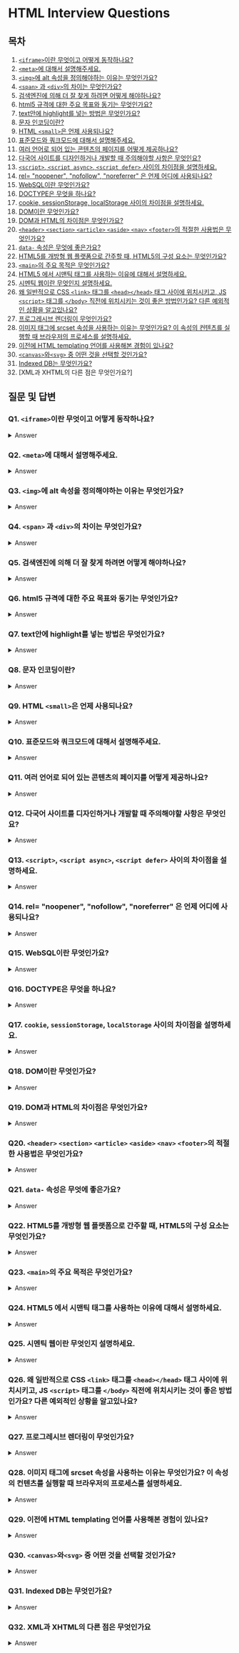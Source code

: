 # HTML Interview Questions

## 목차

1. [`<iframe>`이란 무엇이고 어떻게 동작하나요?](https://github.com/zhsks528/Front-End-Interview-Questions/tree/master/HTML#q1-iframe%EC%9D%B4%EB%9E%80-%EB%AC%B4%EC%97%87%EC%9D%B4%EA%B3%A0-%EC%96%B4%EB%96%BB%EA%B2%8C-%EB%8F%99%EC%9E%91%ED%95%98%EB%82%98%EC%9A%94)
2. [`<meta>`에 대해서 설명해주세요.](https://github.com/zhsks528/Front-End-Interview-Questions/tree/master/HTML#q2-meta%EC%97%90-%EB%8C%80%ED%95%B4%EC%84%9C-%EC%84%A4%EB%AA%85%ED%95%B4%EC%A3%BC%EC%84%B8%EC%9A%94)
3. [`<img>`에 alt 속성을 정의해야하는 이유는 무엇인가요?](https://github.com/zhsks528/Front-End-Interview-Questions/tree/master/HTML#q3-img%EC%97%90-alt-%EC%86%8D%EC%84%B1%EC%9D%84-%EC%A0%95%EC%9D%98%ED%95%B4%EC%95%BC%ED%95%98%EB%8A%94-%EC%9D%B4%EC%9C%A0%EB%8A%94-%EB%AC%B4%EC%97%87%EC%9D%B8%EA%B0%80%EC%9A%94)
4. [`<span>` 과 `<div>`의 차이는 무엇인가요?](https://github.com/zhsks528/Front-End-Interview-Questions/tree/master/HTML#q4-span-%EA%B3%BC-div%EC%9D%98-%EC%B0%A8%EC%9D%B4%EB%8A%94-%EB%AC%B4%EC%97%87%EC%9D%B8%EA%B0%80%EC%9A%94)
5. [검색엔진에 의해 더 잘 찾게 하려면 어떻게 해야하나요?](https://github.com/zhsks528/Front-End-Interview-Questions/tree/master/HTML#q5-%EA%B2%80%EC%83%89%EC%97%94%EC%A7%84%EC%97%90-%EC%9D%98%ED%95%B4-%EB%8D%94-%EC%9E%98-%EC%B0%BE%EA%B2%8C-%ED%95%98%EB%A0%A4%EB%A9%B4-%EC%96%B4%EB%96%BB%EA%B2%8C-%ED%95%B4%EC%95%BC%ED%95%98%EB%82%98%EC%9A%94)
6. [html5 규격에 대한 주요 목표와 동기는 무엇인가요?](https://github.com/zhsks528/Front-End-Interview-Questions/tree/master/HTML#q6-html5-%EA%B7%9C%EA%B2%A9%EC%97%90-%EB%8C%80%ED%95%9C-%EC%A3%BC%EC%9A%94-%EB%AA%A9%ED%91%9C%EC%99%80-%EB%8F%99%EA%B8%B0%EB%8A%94-%EB%AC%B4%EC%97%87%EC%9D%B8%EA%B0%80%EC%9A%94)
7. [text안에 highlight를 넣는 방법은 무엇인가요?](https://github.com/zhsks528/Front-End-Interview-Questions/tree/master/HTML#q7-text%EC%95%88%EC%97%90-highlight%EB%A5%BC-%EB%84%A3%EB%8A%94-%EB%B0%A9%EB%B2%95%EC%9D%80-%EB%AC%B4%EC%97%87%EC%9D%B8%EA%B0%80%EC%9A%94)
8. [문자 인코딩이란?](https://github.com/zhsks528/Front-End-Interview-Questions/tree/master/HTML#q8-%EB%AC%B8%EC%9E%90-%EC%9D%B8%EC%BD%94%EB%94%A9%EC%9D%B4%EB%9E%80)
9. [HTML `<small>`은 언제 사용되나요?](https://github.com/zhsks528/Front-End-Interview-Questions/tree/master/HTML#q9-html-small%EC%9D%80-%EC%96%B8%EC%A0%9C-%EC%82%AC%EC%9A%A9%EB%90%98%EB%82%98%EC%9A%94)
10. [표준모드와 쿼크모드에 대해서 설명해주세요.](https://github.com/zhsks528/Front-End-Interview-Questions/tree/master/HTML#q10-%ED%91%9C%EC%A4%80%EB%AA%A8%EB%93%9C%EC%99%80-%EC%BF%BC%ED%81%AC%EB%AA%A8%EB%93%9C%EC%97%90-%EB%8C%80%ED%95%B4%EC%84%9C-%EC%84%A4%EB%AA%85%ED%95%B4%EC%A3%BC%EC%84%B8%EC%9A%94)
11. [여러 언어로 되어 있는 콘텐츠의 페이지를 어떻게 제공하나요?](https://github.com/zhsks528/Front-End-Interview-Questions/tree/master/HTML#q11-%EC%97%AC%EB%9F%AC-%EC%96%B8%EC%96%B4%EB%A1%9C-%EB%90%98%EC%96%B4-%EC%9E%88%EB%8A%94-%EC%BD%98%ED%85%90%EC%B8%A0%EC%9D%98-%ED%8E%98%EC%9D%B4%EC%A7%80%EB%A5%BC-%EC%96%B4%EB%96%BB%EA%B2%8C-%EC%A0%9C%EA%B3%B5%ED%95%98%EB%82%98%EC%9A%94)
12. [다국어 사이트를 디자인하거나 개발할 때 주의해야할 사항은 무엇인요?](https://github.com/zhsks528/Front-End-Interview-Questions/tree/master/HTML#q12-%EB%8B%A4%EA%B5%AD%EC%96%B4-%EC%82%AC%EC%9D%B4%ED%8A%B8%EB%A5%BC-%EB%94%94%EC%9E%90%EC%9D%B8%ED%95%98%EA%B1%B0%EB%82%98-%EA%B0%9C%EB%B0%9C%ED%95%A0-%EB%95%8C-%EC%A3%BC%EC%9D%98%ED%95%B4%EC%95%BC%ED%95%A0-%EC%82%AC%ED%95%AD%EC%9D%80-%EB%AC%B4%EC%97%87%EC%9D%B8%EC%9A%94)
13. [`<script>`, `<script async>`, `<script defer>` 사이의 차이점을 설명하세요.](https://github.com/zhsks528/Front-End-Interview-Questions/tree/master/HTML#q13-script-script-async-script-defer-%EC%82%AC%EC%9D%B4%EC%9D%98-%EC%B0%A8%EC%9D%B4%EC%A0%90%EC%9D%84-%EC%84%A4%EB%AA%85%ED%95%98%EC%84%B8%EC%9A%94)
14. [rel= "noopener", "nofollow", "noreferrer" 은 언제 어디에 사용되나요?](https://github.com/zhsks528/Front-End-Interview-Questions/tree/master/HTML#q14-rel-noopener-nofollow-noreferrer-%EC%9D%80-%EC%96%B8%EC%A0%9C-%EC%96%B4%EB%94%94%EC%97%90-%EC%82%AC%EC%9A%A9%EB%90%98%EB%82%98%EC%9A%94)
15. [WebSQL이란 무엇인가요?](https://github.com/zhsks528/Front-End-Interview-Questions/tree/master/HTML#q15-websql%EC%9D%B4%EB%9E%80-%EB%AC%B4%EC%97%87%EC%9D%B8%EA%B0%80%EC%9A%94)
16. [DOCTYPE은 무엇을 하나요?](https://github.com/zhsks528/Front-End-Interview-Questions/tree/master/HTML#q16-doctype%EC%9D%80-%EB%AC%B4%EC%97%87%EC%9D%84-%ED%95%98%EB%82%98%EC%9A%94)
17. [cookie, sessionStorage, localStorage 사이의 차이점을 설명하세요.](https://github.com/zhsks528/Front-End-Interview-Questions/tree/master/HTML#q17-cookie-sessionstorage-localstorage-%EC%82%AC%EC%9D%B4%EC%9D%98-%EC%B0%A8%EC%9D%B4%EC%A0%90%EC%9D%84-%EC%84%A4%EB%AA%85%ED%95%98%EC%84%B8%EC%9A%94)
18. [DOM이란 무엇인가요?](https://github.com/zhsks528/Front-End-Interview-Questions/tree/master/HTML#q18-dom%EC%9D%B4%EB%9E%80-%EB%AC%B4%EC%97%87%EC%9D%B8%EA%B0%80%EC%9A%94)
19. [DOM과 HTML의 차이점은 무엇인가요?](https://github.com/zhsks528/Front-End-Interview-Questions/tree/master/HTML#q19-dom%EA%B3%BC-html%EC%9D%98-%EC%B0%A8%EC%9D%B4%EC%A0%90%EC%9D%80-%EB%AC%B4%EC%97%87%EC%9D%B8%EA%B0%80%EC%9A%94)
20. [`<header>` `<section>` `<article>` `<aside>` `<nav>` `<footer>`의 적절한 사용법은 무엇인가요?](https://github.com/zhsks528/Front-End-Interview-Questions/tree/master/HTML#q20-header-section-article-aside-nav-footer%EC%9D%98-%EC%A0%81%EC%A0%88%ED%95%9C-%EC%82%AC%EC%9A%A9%EB%B2%95%EC%9D%80-%EB%AC%B4%EC%97%87%EC%9D%B8%EA%B0%80%EC%9A%94)
21. [`data-` 속성은 무엇에 좋은가요?](https://github.com/zhsks528/Front-End-Interview-Questions/tree/master/HTML#q21-data--%EC%86%8D%EC%84%B1%EC%9D%80-%EB%AC%B4%EC%97%87%EC%97%90-%EC%A2%8B%EC%9D%80%EA%B0%80%EC%9A%94)
22. [HTML5를 개방형 웹 플랫폼으로 간주할 때, HTML5의 구성 요소는 무엇인가요?](https://github.com/zhsks528/Front-End-Interview-Questions/tree/master/HTML#q22-html5%EB%A5%BC-%EA%B0%9C%EB%B0%A9%ED%98%95-%EC%9B%B9-%ED%94%8C%EB%9E%AB%ED%8F%BC%EC%9C%BC%EB%A1%9C-%EA%B0%84%EC%A3%BC%ED%95%A0-%EB%95%8C-html5%EC%9D%98-%EA%B5%AC%EC%84%B1-%EC%9A%94%EC%86%8C%EB%8A%94-%EB%AC%B4%EC%97%87%EC%9D%B8%EA%B0%80%EC%9A%94)
23. [`<main>`의 주요 목적은 무엇인가요?](https://github.com/zhsks528/Front-End-Interview-Questions/tree/master/HTML#q23-main%EC%9D%98-%EC%A3%BC%EC%9A%94-%EB%AA%A9%EC%A0%81%EC%9D%80-%EB%AC%B4%EC%97%87%EC%9D%B8%EA%B0%80%EC%9A%94)
24. [HTML5 에서 시맨틱 태그를 사용하는 이유에 대해서 설명하세요.](https://github.com/zhsks528/Front-End-Interview-Questions/tree/master/HTML#q24-html5-%EC%97%90%EC%84%9C-%EC%8B%9C%EB%A7%A8%ED%8B%B1-%ED%83%9C%EA%B7%B8%EB%A5%BC-%EC%82%AC%EC%9A%A9%ED%95%98%EB%8A%94-%EC%9D%B4%EC%9C%A0%EC%97%90-%EB%8C%80%ED%95%B4%EC%84%9C-%EC%84%A4%EB%AA%85%ED%95%98%EC%84%B8%EC%9A%94)
25. [시멘틱 웹이란 무엇인지 설명하세요.](https://github.com/zhsks528/Front-End-Interview-Questions/tree/master/HTML#q25-%EC%8B%9C%EB%A9%98%ED%8B%B1-%EC%9B%B9%EC%9D%B4%EB%9E%80-%EB%AC%B4%EC%97%87%EC%9D%B8%EC%A7%80-%EC%84%A4%EB%AA%85%ED%95%98%EC%84%B8%EC%9A%94)
26. [왜 일반적으로 CSS `<link>` 태그를 `<head></head>` 태그 사이에 위치시키고, JS `<script>` 태그를 `</body>` 직전에 위치시키는 것이 좋은 방법인가요? 다른 예외적인 상황을 알고있나요?](https://github.com/zhsks528/Front-End-Interview-Questions/tree/master/HTML#q26-%EC%99%9C-%EC%9D%BC%EB%B0%98%EC%A0%81%EC%9C%BC%EB%A1%9C-css-link-%ED%83%9C%EA%B7%B8%EB%A5%BC-headhead-%ED%83%9C%EA%B7%B8-%EC%82%AC%EC%9D%B4%EC%97%90-%EC%9C%84%EC%B9%98%EC%8B%9C%ED%82%A4%EA%B3%A0-js-script-%ED%83%9C%EA%B7%B8%EB%A5%BC-body-%EC%A7%81%EC%A0%84%EC%97%90-%EC%9C%84%EC%B9%98%EC%8B%9C%ED%82%A4%EB%8A%94-%EA%B2%83%EC%9D%B4-%EC%A2%8B%EC%9D%80-%EB%B0%A9%EB%B2%95%EC%9D%B8%EA%B0%80%EC%9A%94-%EB%8B%A4%EB%A5%B8-%EC%98%88%EC%99%B8%EC%A0%81%EC%9D%B8-%EC%83%81%ED%99%A9%EC%9D%84-%EC%95%8C%EA%B3%A0%EC%9E%88%EB%82%98%EC%9A%94)
27. [프로그레시브 렌더링이 무엇인가요?](https://github.com/zhsks528/Front-End-Interview-Questions/tree/master/HTML#q27-%ED%94%84%EB%A1%9C%EA%B7%B8%EB%A0%88%EC%8B%9C%EB%B8%8C-%EB%A0%8C%EB%8D%94%EB%A7%81%EC%9D%B4-%EB%AC%B4%EC%97%87%EC%9D%B8%EA%B0%80%EC%9A%94)
28. [이미지 태그에 srcset 속성을 사용하는 이유는 무엇인가요? 이 속성의 컨텐츠를 실행할 때 브라우저의 프로세스를 설명하세요.](https://github.com/zhsks528/Front-End-Interview-Questions/tree/master/HTML#q28-%EC%9D%B4%EB%AF%B8%EC%A7%80-%ED%83%9C%EA%B7%B8%EC%97%90-srcset-%EC%86%8D%EC%84%B1%EC%9D%84-%EC%82%AC%EC%9A%A9%ED%95%98%EB%8A%94-%EC%9D%B4%EC%9C%A0%EB%8A%94-%EB%AC%B4%EC%97%87%EC%9D%B8%EA%B0%80%EC%9A%94-%EC%9D%B4-%EC%86%8D%EC%84%B1%EC%9D%98-%EC%BB%A8%ED%85%90%EC%B8%A0%EB%A5%BC-%EC%8B%A4%ED%96%89%ED%95%A0-%EB%95%8C-%EB%B8%8C%EB%9D%BC%EC%9A%B0%EC%A0%80%EC%9D%98-%ED%94%84%EB%A1%9C%EC%84%B8%EC%8A%A4%EB%A5%BC-%EC%84%A4%EB%AA%85%ED%95%98%EC%84%B8%EC%9A%94)
29. [이전에 HTML templating 언어를 사용해본 경험이 있나요?](https://github.com/zhsks528/Front-End-Interview-Questions/tree/master/HTML#q29-%EC%9D%B4%EC%A0%84%EC%97%90-html-templating-%EC%96%B8%EC%96%B4%EB%A5%BC-%EC%82%AC%EC%9A%A9%ED%95%B4%EB%B3%B8-%EA%B2%BD%ED%97%98%EC%9D%B4-%EC%9E%88%EB%82%98%EC%9A%94)
30. [`<canvas>`와`<svg>` 중 어떤 것을 선택할 것인가요?](https://github.com/zhsks528/Front-End-Interview-Questions/tree/master/HTML#q30-canvas%EC%99%80svg-%EC%A4%91-%EC%96%B4%EB%96%A4-%EA%B2%83%EC%9D%84-%EC%84%A0%ED%83%9D%ED%95%A0-%EA%B2%83%EC%9D%B8%EA%B0%80%EC%9A%94)
31. [Indexed DB는 무엇인가요?](https://github.com/zhsks528/Front-End-Interview-Questions/tree/master/HTML#q31-indexed-db%EB%8A%94-%EB%AC%B4%EC%97%87%EC%9D%B8%EA%B0%80%EC%9A%94)
32. [XML과 XHTML의 다른 점은 무엇인가요?]

## 질문 및 답변

### Q1. `<iframe>`이란 무엇이고 어떻게 동작하나요?

<details>
<summary>Answer</summary>

`<iframe>`은 현재 웹페이지에 다른 웹페이지의 문서를 불러와서 삽입하는 태그입니다.

```html
<iframe src="삽입할 페이지 주소" width="너비" height="높이"></iframe>
```

하지만 `<iframe>`은 사용하지 않는 것이 좋습니다.

이유는 아래와 같습니다.

1. 반응협 웹사이트를 구축할 때 불편합니다.
2. 웹 접근성의 저해 요인이 됩니다.

</details>

### Q2. `<meta>`에 대해서 설명해주세요.

<details>
<summary>Answer</summary>

`<meta>`는 문서의 정보를 담고있는 태그입니다.

검색엔진에 의해 검색되는 단어를 지정할 수 있습니다.

```html
<meta name="keyword" content="검색되는 단어" />
```

검색 결과에 표시되는 문자를 지정할 수 있습니다.

```html
<meta name="description" content="검색 결과에 표시되는 단어" />
```

검색 엔진에 의한 검색을 피할 수 있습니다.

- noindex : 웹 크롤러가 수집을 할 때 index 하지 않도록 하는 작업
- nofollow : 웹 크롤러가 수집을 할 때 문서에 링크된 다른 문서를 긁어가는 것을 건너뛴다.

```html
<meta name="robots" content="noindex, nofollow" />
```

</details>

### Q3. `<img>`에 alt 속성을 정의해야하는 이유는 무엇인가요?

<details>
<summary>Answer</summary>

이미지가 렌더링 되지 않았을 때 어떠한 이미지인지 정보를 알려주기 위함입니다.

검색 엔진은 이미지에 대한 정보를 `alt` 속성을 참조합니다.

시각 장애인을 위해 사용되는 스크린리더는 `alt`속성을 읽어줍니다.

</details>

### Q4. `<span>` 과 `<div>`의 차이는 무엇인가요?

<details>
<summary>Answer</summary>

차이는 **element, margin, width, height** 가 있습니다.

`<span>`은 아래와 같습니다.

- inline 요소입니다.
- margin은 좌,우 만 적용됩니다.
- width, height 값이 무시됩니다.

`<div>`은 아래와 같습니다.

- block 요소입니다.
- margin은 상, 하, 좌, 우 적용됩니다.
- width, height 값에 영향을 받습니다.

</details>

### Q5. 검색엔진에 의해 더 잘 찾게 하려면 어떻게 해야하나요?

<details>
<summary>Answer</summary>

`<meta>` 속성에 `keyword`, `description`을 추가하면 됩니다.

```html
<meta name="keyword" content="검색되는 단어" />
<meta name="description" content="검색 결과에 표시되는 단어" />
```

</details>

### Q6. html5 규격에 대한 주요 목표와 동기는 무엇인가요?

<details>
<summary>Answer</summary>

1. 구체적인 문맥요소 : 시멘틱 태그를 사용하여 태그를 구체화한다.
2. 서버와의 연결 : socket등을 이용하여 서버와의 통신을 한다.
3. 오프라인과 저장소 : localStorage, sessionStorage 등
4. 2D/3D 그래픽 효과 : `<canvas>`
5. 멀티미디어 기능 향상 : `<audio>`
6. 다양한 입출력 기능 추가

</details>

### Q7. text안에 highlight를 넣는 방법은 무엇인가요?

<details>
<summary>Answer</summary>

방법은 2가지가 있습니다

1. `<mark>` 를 사용하는 방법

```html
<mark>하이라트를 할 문자입니다.</mark>
```

2. css를 이용하는 방법

```html
<span style="background:yellow">하이라트를 할 문자입니다.</span>
```

</details>

### Q8. 문자 인코딩이란?

<details>
<summary>Answer</summary>

HTML 페이지를 올바르게 렌더링하기 위해 **웹브라우저에게 사용할 문자열을 알려주는 것**입니다.

```html
<meta charset="UTF-8" />
```

</details>

### Q9. HTML `<small>`은 언제 사용되나요?

<details>
<summary>Answer</summary>

`<small>`은 저작권, 회사소개, 약관 등에 사용됩니다.

</details>

### Q10. 표준모드와 쿼크모드에 대해서 설명해주세요.

<details>
<summary>Answer</summary>

웹 브라우저는 **표준모드와 쿼크모드** 두 가지 렌더링 모드가 있습니다.

브라우저는 선언된 **DOCTYPE**에 따라 렌더링할 모드를 결정하는데 이를 **doctype switching**이라고합니다.

표준모드는 하위호환성을 배재하고 현재 표준 형식만을 인정하는 렌더링 모드입니다.

쿼크모드는 하위호한성을 유지하기위해 현재 표준에 어긋나는 형식을 지원하는 렌더링 모드입니다.

</details>

### Q11. 여러 언어로 되어 있는 콘텐츠의 페이지를 어떻게 제공하나요?

<details>
<summary>Answer</summary>

1. 클라이언트는 헤더에 `accept-language` 속성을 이용하여 기본 언어에 대한 설정 정보를 서버로 요청합니다.

2. 응답받은 서버는 이 정보를 사용하여 해당 언어가 제공 가능한 경우, 클라이언트로 해당 언어 버전의 문서를 반환합니다.

3. 클라이언트는 반환된 문서를 보여줍니다.

</details>

### Q12. 다국어 사이트를 디자인하거나 개발할 때 주의해야할 사항은 무엇인요?

<details>
<summary>Answer</summary>

1. html lang 속성을 사용합니다.
2. 국가/언어를 쉽게 변경할 수 있도록 디자인합니다.
3. 날짜와 통화 형식을 고려합니다.
4. 텍스트를 포함한 이미지를 사용하지 않습니다.
5. 국가마다 단어를 표현하는 글자 수를 고려하여 레이아웃이 깨지지 않도록 디자인합니다.

</details>

### Q13. `<script>`, `<script async>`, `<script defer>` 사이의 차이점을 설명하세요.

<details>
<summary>Answer</summary>

`<script>`는 HTML 파싱을 중단하고 스크립트를 실행한다. 실행이 완료되면 HTML 파싱을 재시작합니다.

`<script async>`는 HTML과 Script를 비동기적으로 가져오며, 실행이 가능할 때 즉시 실행됩니다.

스크립트가 다른 페이지의 스크립트들과 독립적일 때 사용하면 좋습니다.

`<script defer>`는 `<script async>`와 같이 HTML과 Script를 비동기적으로 가져오지만, 페이지가 모두 로드된 후에 실행됩니다.

</details>

### Q14. rel= "noopener", "nofollow", "noreferrer" 은 언제 어디에 사용되나요?

<details>
<summary>Answer</summary>

`noopener`은 보안을 위한 속성입니다.

`target = _blank`인 링크를 클릭하면 새 탭에서 페이지가 열립니다.

이 때 열린 쪽에서 자바스크립트를 이용(`window.opener`)하면 window 객체에 접근할 수 있게 됩니다. 이러한 접근으로 인하여 악의적으로 사용되는 것을 방지하기 위해 쓰입니다.

`nofollow`은 검색 엔진이 해당 링크를 크롤링하지 않기 위한 속성입니다.

일반적으로 댓글 또는 포럼의 링크에서 사용됩니다.

`noreferrer`은 현재 요청이 어디에서 왔는지 감추는 속성입니다.

요청을 받는 쪽에서 해당 요청이 어디에서 왔는지를 알 필요가 없을 때 사용됩니다.

</details>

### Q15. WebSQL이란 무엇인가요?

<details>
<summary>Answer</summary>

WebSQL 구조적이고 체계화된 관계형 데이터를 저장하는데 쓰이는 DB입니다.

현재는 독립 구현체의 부족으로 인해 사용되지 않습니다.

</details>

### Q16. DOCTYPE은 무엇을 하나요?

<details>
<summary>Answer</summary>

DOCTYPE은 Document Type의 약자입니다.

DTD(Document Type Definition)을 통해 현재의 웹 문서가 어떠한 HTML 버전으로 작성되어있는지 웹 브라우저에게 전달하는 역할을 합니다.

</details>

### Q17. `cookie`, `sessionStorage`, `localStorage` 사이의 차이점을 설명하세요.

<details>
<summary>Answer</summary>

`cookie`는 클라이언트, 서버에 의해 생성되며 수동으로 만료기간을 설정할 수 있습니다.

`sessionStorage`는 클라이언트에 의해 생성되며 탭을 닫을 때 만료됩니다.

`localStorage`는 클라이언트에 의해 생성되며 영구적으로 보존됩니다.

</details>

### Q18. DOM이란 무엇인가요?

<details>
<summary>Answer</summary>

DOM은 HTML문서에 대한 인터페이스입니다.

- 페이지의 콘텐츠 및 구조와 스타일 접근 및 조작을 할 수 있는 API를 제공합니다.

</details>

### Q19. DOM과 HTML의 차이점은 무엇인가요?

<details>
<summary>Answer</summary>

DOM은 HTML을 이용하여 실제로 화면에 나타내는 인터페이스입니다.

- HTML 문서의 내용과 구조 -> 객체모델로 변환 -> 다양한 프로그램에서 사용 방식입니다.

HTML은 최초의 화면을 그릴 때 사용하는 설계도와 비슷합니다.

- 화면에 보이고자하는 모양과 구조를 문서로 단순한 텍스트로 구성하여 만드는 것입니다.

</details>

### Q20. `<header>` `<section>` `<article>` `<aside>` `<nav>` `<footer>`의 적절한 사용법은 무엇인가요?

<details>
<summary>Answer</summary>

`<header>` : 제목

`<section>` : 본문의 종류 (ex: 연애, 뉴스 등과 같은 대분류)

`<article>` : 본문 실질적인 내용

`<aside>` : 본문 이외의 내용

`<nav>` : 메뉴

`<footer>` : 회사소개, 저작권 등

</details>

### Q21. `data-` 속성은 무엇에 좋은가요?

<details>
<summary>Answer</summary>

`data-`는 특정한 데이터를 DOM요소에 저장해두기 위해 사용됩니다.

이전과 같이 hidden으로 태그를 숨겨두고 데이터를 저장할 필요가 없습니다.

그로 인한 장점은 아래와 같습니다.

1. HTML 스크립트가 훨씬 간결해졌습니다.
2. HTML 요소에 여러 `data-`속성을 동시에 사용할 수 있습니다.

요즘에는, `data-` 속성을 사용하는 것을 권장하지 않습니다. 그 이유 중 하나는 사용자가 브라우저의 inspect 기능를 사용하여 데이터 속성을 쉽게 수정할 수 있다는 것입니다.

데이터 모델은 JavaScript 자체에 더 잘 저장되며, 라이브러리나 프레임워크의 데이터 바인딩을 통해 DOM을 업데이트된 상태로 유지하는 것이 더 낫습니다.

</details>

### Q22. HTML5를 개방형 웹 플랫폼으로 간주할 때, HTML5의 구성 요소는 무엇인가요?

<details>
<summary>Answer</summary>

1. 의미 - 콘텐츠를 보다 더 정확하게 설명할 수 있도록 허용합니다.
2. 연결 - 새롭고 혁신적인 방법으로 서버와 통신할 수 있도록 허용합니다.
3. 오프라인과 저장소 - 웹 페이지가 클라이언트 측에서 데이터를 로컬로 저장하여, 오프라인에서보다 효율적으로 작동하도록 허용합니다.
4. 멀티미디어 - 개방형 웹에서 비디오와 오디오를 일급으로 만듭니다.
5. 2D/3D 그래픽과 효과 - 훨씬 다양한 프레젠테이션 옵션을 허용합니다.
6. 성능과 통합 - 컴퓨터 하드웨어의 성능 최적화와 개선으로 더 나은 사용을 제공합니다.
7. 장치 접근 - 다양한 입출력 장치의 사용을 허용합니다.
8. 스타일링 - 사용자가 더 세련된 테마를 사용하게 합니다.

</details>

### Q23. `<main>`의 주요 목적은 무엇인가요?

<details>
<summary>Answer</summary>

`<main>`태그는 해당 문서의 `<body>`요소의 주 콘텐츠를 정의할 때 사용합니다.

단 하나의 `<main>` 요소 만이 존재해야 합니다.

</details>

### Q24. HTML5 에서 시맨틱 태그를 사용하는 이유에 대해서 설명하세요.

<details>
<summary>Answer</summary>

**문서에 의미를 부여하는 행위**로써, 개발자가 의도한 요소의 의미가 명확히 드러납니다.

그 결과 코드의 **가독성을 높이며 유지보수를 쉽게**합니다.

</details>

### Q25. 시멘틱 웹이란 무엇인지 설명하세요.

<details>
<summary>Answer</summary>

웹 문서에 `<meta>` 정보를 추가함으로써 관계와 의미를 부여하고 이를 통해 거대한 데이터베이스를 구축하려고하는 발상입니다.

</details>

### Q26. 왜 일반적으로 CSS `<link>` 태그를 `<head></head>` 태그 사이에 위치시키고, JS `<script>` 태그를 `</body>` 직전에 위치시키는 것이 좋은 방법인가요? 다른 예외적인 상황을 알고있나요?

<details>
<summary>Answer</summary>

`<head>` 안에 `<link>`를 넣는 이유

1. 최적화된 페이지를 구축하기 위한 명세에 포함되어있기 때문입니다.
2. HTML은 DOM을 생성하고 CSS는 CSSOM을 생성합니다. DOM과 CSSOM을 이용하여 `first meaningful paint`를 가능하게 합니다. 이 점진적인 렌더링은 사이트의 성능 점수에서 측정되는 사이트 최적화의 범주입니다.

`</body>` 직전에 `<script>`를 넣는 이유

`<script>`태그는 html파싱을 중단시키고 스크립트를 실행하는 특성이 있습니다.

`<script>`태그를 `</body>` 직전에 위치시킴으로써 전체 문서가 파싱될 때까지 스크립트는 실행되지 않고 이렇게 함으로써 DOM요소를 조작해야하는 코드가 오류가 생기지 않습니다.

대안으로는 `<script defer>`을 이용하는 것입니다.

</details>

### Q27. 프로그레시브 렌더링이 무엇인가요?

<details>
<summary>Answer</summary>

사용자에게 의미있는 컨텐츠를 빠르게 보여주기 위한 성능 향상 기술입니다.

관련 기술로는 아래와 같습니다.

1. 이미지 지연로딩

   페이지의 이미지를 한꺼번에 로딩하지 않습니다.

   JS를 사용하여 사용자가 이미지를 표시하는 페이지 부분으로 스크롤할 때 이미지를 로드할 수 있습니다.

2. 콘텐츠의 우선순위 설정

   브라우저는 중요한 콘텐츠를 먼저 보여주고 중요하지 않은 콘텐츠는 나중에 렌러딩합니다.

</details>

### Q28. 이미지 태그에 srcset 속성을 사용하는 이유는 무엇인가요? 이 속성의 컨텐츠를 실행할 때 브라우저의 프로세스를 설명하세요.

<details>
<summary>Answer</summary>

기기의 디스플레이어의 크기에 따라 다른 이미지를 보여주기 위해서 사용됩니다.

1. 해상도가 레티나(2.x)인 경우 고품질 이미지를 제공함으로써 UX가 향상됩니다.
2. 저사양기기의 경우 저품질 이미지를 제공함으로써 메모리를 절약할 수 있습니다.

`srcset` 속성의 콘텐츠를 실행할 때 브라우저의 프로세스는 아래와 같습니다.

```html
<!-- 이미지의 width : 320px 이라고 가정 -->
<img srcset="small.jpg 500w medium.jpg 1000w large.jpg 2000w" />

<!-- 500/320 : 1.5625 -->
<!-- 1000/320 : 3.125 -->
<!-- 2000/320 : 6.25 -->
```

클라이언트 해상도가 1.x 일 때 1.5625가 가장 작기 때문에 500w인 small.jpg가 선택됩니다.

클라이언트 해상도가 2.x 일 때 브라우저는 최소값에 가장 위로 가까운 해상도를 사용하게 됩니다.

비율값이 2에 가까운 1000w인 medium.jpg가 선택됩니다.

</details>

### Q29. 이전에 HTML templating 언어를 사용해본 경험이 있나요?

<details>
<summary>Answer</summary>

</details>

### Q30. `<canvas>`와`<svg>` 중 어떤 것을 선택할 것인가요?

<details>
<summary>Answer</summary>

작업의 종류에 따라 선택할 것입니다.

`canvas`는 픽셀 기반으로써 고성능 애니메이션이나 동영상 작업을 할 때 선택할 것입니다.

`svg`는 모양 기반으로써 깨지지 않는 특성이 있기 때문에 정적이미지나 인쇄용 고품질 문서 작성을 할 때 선택할 것입니다.

</details>

### Q31. Indexed DB는 무엇인가요?

<details>
<summary>Answer</summary>

**javascript 기반의 객체지향 트랜잭션 데이터베이스 시스템**입니다.

특징은 아래와 같습니다.

1. 키와 값 한쌍으로 저장합니다.
2. 트랜잭션 데이터베이스 모델을 기반으로 만들어졌습니다.
3. 비동기 방식으로 이루어집니다.

</details>

### Q32. XML과 XHTML의 다른 점은 무엇인가요

<details>
<summary>Answer</summary>

XML은 드라이버 하드웨어, 운영 체제 및 다양한 응용 프로그램 간에 데이터를 전송하도록 설계 된 마크업언어지만 XHTML은 XML의 강점을 HTML과 결함한 언어입니다.

</details>

